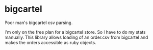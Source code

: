 # bigcartel
Poor man's bigcartel csv parsing.

I'm only on the free plan for a bigcartel store. So I have to do my stats manually.
This library allows loading of an order.csv from bigcartel and makes the orders accessible as ruby objects.


